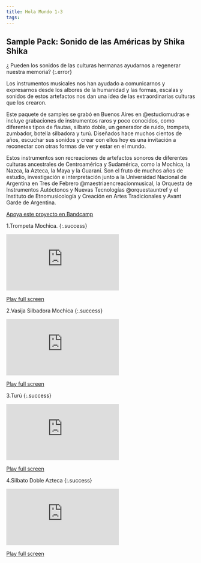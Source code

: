```yaml
---
title: Hola Mundo 1-3
tags:  
---
```


## Sample Pack: Sonido de las Am​é​ricas by Shika Shika

¿ Pueden los sonidos de las culturas hermanas ayudarnos a regenerar nuestra memoria?
{:.error}

Los instrumentos musicales nos han ayudado a comunicarnos y expresarnos desde los albores de la humanidad y las formas, escalas y sonidos de estos artefactos nos dan una idea de las extraordinarias culturas que los crearon. 

Este paquete de samples se grabó en Buenos Aires en @estudiomudras e incluye grabaciones de instrumentos raros y poco conocidos, como diferentes tipos de flautas, silbato doble, un generador de ruido, trompeta, zumbador, botella silbadora y turú. Diseñados hace muchos cientos de años, escuchar sus sonidos y crear con ellos hoy es una invitación a reconectar con otras formas de ver y estar en el mundo. 

Estos instrumentos son recreaciones de artefactos sonoros de diferentes culturas ancestrales de Centroamérica y Sudamérica, como la Mochica, la Nazca, la Azteca, la Maya y la Guaraní. Son el fruto de muchos años de estudio, investigación e interpretación junto a la Universidad Nacional de Argentina en Tres de Febrero @maestriaencreacionmusical, la Orquesta de Instrumentos Autóctonos y Nuevas Tecnologías @orquestauntref y el Instituto de Etnomusicología y Creación en Artes Tradicionales y Avant Garde de Argentina. 


<a href="https://shikashika.bandcamp.com/album/sample-pack-sonido-de-las-am-ricas" rel="Bandcamp" target="_blank">Apoya este proyecto en Bandcamp</a>


1.Trompeta Mochica.
{:.success}
<div class="container">
  <iframe class="responsive-iframe" src="https://play.maar.world/?g=8&d=0&c=3" style="border: 0" ></iframe>
</div>

<a href="https://play.maar.world/?g=8&d=0&c=3 " rel="Maar World Player" target="_blank"> Play full screen</a> 

2.Vasija Silbadora Mochica
{:.success}
<div class="container">
  <iframe class="responsive-iframe" src="https://play.maar.world/?g=8&d=0&c=4" style="border: 0" ></iframe>
</div>

<a href="https://play.maar.world/?g=8&d=0&c=4 " rel="Maar World Player" target="_blank"> Play full screen</a> 

3.Turú
{:.success}
<div class="container">
  <iframe class="responsive-iframe" src="https://play.maar.world/?g=8&d=0&c=5" style="border: 0" ></iframe>
</div>

<a href="https://play.maar.world/?g=8&d=0&c=5 " rel="Maar World Player" target="_blank"> Play full screen</a> 

4.Silbato Doble Azteca
{:.success}
<div class="container">
  <iframe class="responsive-iframe" src="https://play.maar.world/?g=8&d=0&c=6" style="border: 0" ></iframe>
</div>

<a href="https://play.maar.world/?g=8&d=0&c=6 " rel="Maar World Player" target="_blank"> Play full screen</a> 

